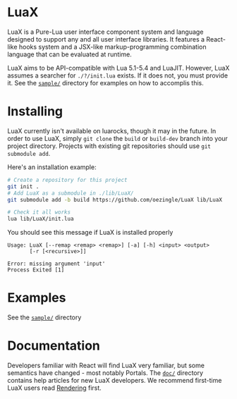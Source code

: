 
# LuaX

LuaX is a Pure-Lua user interface component system and language designed to
support any and all user interface libraries. It features a React-like hooks
system and a JSX-like markup-programming combination language that can be
evaluated at runtime.

LuaX aims to be API-compatible with Lua 5.1-5.4 and LuaJIT. However, LuaX
assumes a searcher for `./?/init.lua` exists. If it does not, you must provide
it. See the [`sample/`](./sample/) directory for examples on how to accomplis this.

# Installing 

LuaX currently isn't available on luarocks, though it may in the future. In
order to use LuaX, simply `git clone` the `build` or `build-dev` branch into
your project directory. Projects with existing git repositories should use `git
submodule add`. 

Here's an installation example:
```bash
# Create a repository for this project
git init .
# Add LuaX as a submodule in ./lib/LuaX/
git submodule add -b build https://github.com/oezingle/LuaX lib/LuaX

# Check it all works
lua lib/LuaX/init.lua
```

You should see this message if LuaX is installed properly
```
Usage: LuaX [--remap <remap> <remap>] [-a] [-h] <input> <output>
       [-r [<recursive>]]

Error: missing argument 'input'
Process Exited [1]
```

# Examples 

See the [`sample/`](./sample/) directory

# Documentation

Developers familiar with React will find LuaX very familiar, but some semantics
have changed - most notably Portals. The [`doc/`](./doc/) directory contains
help articles for new LuaX developers. We recommend first-time LuaX users read
[Rendering](./doc/rendering.md) first.
